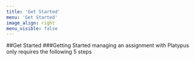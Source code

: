 ```yaml
---
title: 'Get Started'
menu: 'Get Started'
image_align: right
menu_visible: false
---
```


##Get Started
###Getting Started managing an assignment with Platypus only requires the following 5 steps
